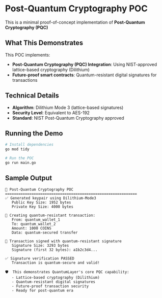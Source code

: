 # Post-Quantum Cryptography POC

This is a minimal proof-of-concept implementation of **Post-Quantum Cryptography (PQC)**  

## What This Demonstrates

This POC implements:
- **Post-Quantum Cryptography (PQC) Integration**: Using NIST-approved lattice-based cryptography (Dilithium)
- **Future-proof smart contracts**: Quantum-resistant digital signatures for transactions

## Technical Details

- **Algorithm**: Dilithium Mode 3 (lattice-based signatures)
- **Security Level**: Equivalent to AES-192
- **Standard**: NIST Post-Quantum Cryptography approved

## Running the Demo

```bash
# Install dependencies
go mod tidy

# Run the POC
go run main.go
```

## Sample Output

```
🚀 Post-Quantum Cryptography POC
============================================================
✅ Generated keypair using Dilithium-Mode3
   Public Key Size: 1952 bytes
   Private Key Size: 4000 bytes

📝 Creating quantum-resistant transaction:
   From: quantum_wallet_1
   To: quantum_wallet_2
   Amount: 1000 COINS
   Data: quantum-secured transfer

🔐 Transaction signed with quantum-resistant signature
   Signature Size: 3293 bytes
   Signature (first 32 bytes): a1b2c3d4...

✅ Signature verification PASSED
   Transaction is quantum-secure and valid!

🛡️  This demonstrates QuantumLayer's core PQC capability:
   - Lattice-based cryptography (Dilithium)
   - Quantum-resistant digital signatures
   - Future-proof transaction security
   - Ready for post-quantum era
```
